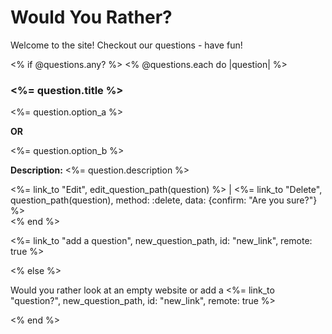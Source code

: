 <h1>Would You Rather?</h1>

<p>Welcome to the site! Checkout our questions - have fun!</p>

<% if @questions.any? %>
<% @questions.each do |question|  %>
  <div class="panel panel-info">
    <div class="panel-heading">
      <h3 class="panel-title"><%= question.title %></h3>
    </div>
    <div class="panel-body">
  <div class="row">
    <div class="col-md-5">
      <%= question.option_a %>
    </div>
    <div class="col-md-2">
      <p><strong>OR</strong></p>
    </div>
    <div class="col-md-5">
      <%= question.option_b %>
    </div>
  </div>
  <div class="row">

  <p id="description">
    <strong>Description:</strong> <%= question.description %>
  </p>
  </div>
</div>
<%= link_to "Edit", edit_question_path(question) %> |
<%= link_to "Delete", question_path(question), method: :delete, data: {confirm: "Are you sure?"} %>
</div>
<% end %>
<div id="question_lists" >
</div>
<p>
  <%= link_to "add a question", new_question_path, id: "new_link", remote: true %>
</p>

<% else %>
<p>
  Would you rather look at an empty website or add a <%= link_to "question?", new_question_path, id: "new_link", remote: true  %>
</p>
<% end %>
